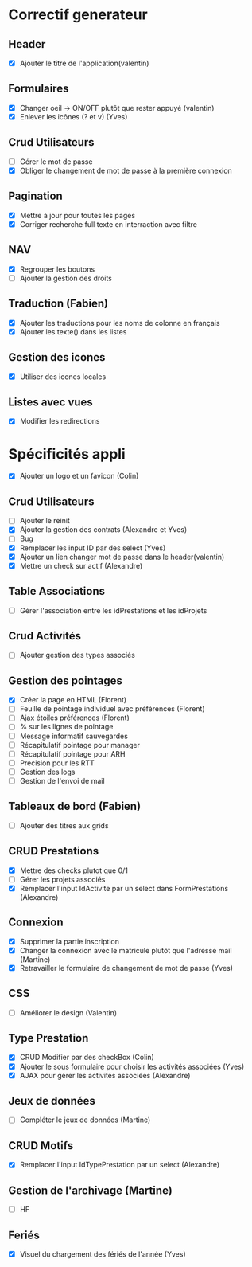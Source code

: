 # Correctif generateur

## Header

* [X] Ajouter le titre de l'application(valentin)

## Formulaires

* [X] Changer oeil -> ON/OFF plutôt que rester appuyé (valentin)
* [X] Enlever les icônes (? et v) (Yves)

## Crud Utilisateurs

* [ ] Gérer le mot de passe
* [X] Obliger le changement de mot de passe à la première connexion

## Pagination

* [X] Mettre à jour pour toutes les pages
* [X] Corriger recherche full texte en interraction avec filtre

## NAV

* [X] Regrouper les boutons
* [ ] Ajouter la gestion des droits

## Traduction (Fabien)

* [X] Ajouter les traductions pour les noms de colonne en français
* [X] Ajouter les texte() dans les listes

## Gestion des icones

* [X] Utiliser des icones locales

## Listes avec vues

* [X] Modifier les redirections

# Spécificités appli

* [X] Ajouter un logo et un favicon (Colin)

## Crud Utilisateurs

* [ ] Ajouter le reinit
* [X] Ajouter la gestion des contrats (Alexandre et Yves)
* [ ] Bug
* [X] Remplacer les input ID par des select (Yves)
* [X] Ajouter un lien changer mot de passe dans le header(valentin)
* [X] Mettre un check sur actif (Alexandre)

## Table Associations

* [ ] Gérer l'association entre les idPrestations et les idProjets

## Crud Activités

* [ ] Ajouter gestion des types associés

## Gestion des pointages

* [X] Créer la page en HTML (Florent)
* [ ] Feuille de pointage individuel avec préférences (Florent)
* [ ] Ajax étoiles préférences (Florent)
* [ ] % sur les lignes de pointage
* [ ] Message informatif sauvegardes
* [ ] Récapitulatif pointage pour manager
* [ ] Récapitulatif pointage pour ARH
* [ ] Precision pour les RTT
* [ ] Gestion des logs
* [ ] Gestion de l'envoi de mail

## Tableaux de bord (Fabien)

* [ ] Ajouter des titres aux grids

## CRUD Prestations

* [X] Mettre des checks plutot que 0/1
* [ ] Gérer les projets associés
* [X] Remplacer l'input IdActivite par un select dans FormPrestations (Alexandre)

## Connexion

* [X] Supprimer la partie inscription
* [X] Changer la connexion avec le matricule plutôt que l'adresse mail (Martine)
* [X] Retravailler le formulaire de changement de mot de passe (Yves)

## CSS

* [ ] Améliorer le design (Valentin)

## Type Prestation

* [X] CRUD Modifier par des checkBox (Colin)
* [X] Ajouter le sous formulaire pour choisir les activités associées (Yves)
* [X] AJAX pour gérer les activités associées (Alexandre)

## Jeux de données

* [ ] Compléter le jeux de données (Martine)

## CRUD Motifs

* [X] Remplacer l'input IdTypePrestation par un select (Alexandre)

## Gestion de l'archivage (Martine)

* [ ] HF

## Feriés

* [X] Visuel du chargement des fériés de l'année (Yves)

